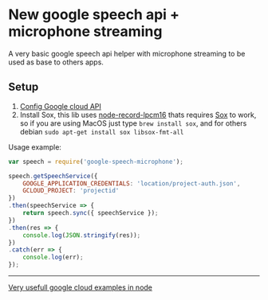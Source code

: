 # New google speech api + microphone streaming

A very basic google speech api helper with microphone streaming to be used as base to others apps.


## Setup
  1. [Config Google cloud API](https://github.com/GoogleCloudPlatform/nodejs-docs-samples#prerequisites)
  2. Install Sox, this lib uses [node-record-lpcm16](https://github.com/gillesdemey/node-record-lpcm16) thats requires [Sox](http://sox.sourceforge.net/) to work,
  so if you are using MacOS just type `brew install sox`, and for others debian `sudo apt-get install sox libsox-fmt-all`


Usage example:
```javascript
var speech = require('google-speech-microphone');

speech.getSpeechService({
	GOOGLE_APPLICATION_CREDENTIALS: 'location/project-auth.json',
	GCLOUD_PROJECT: 'projectid'
})
.then(speechService => {
	return speech.sync({ speechService });
})
.then(res => {
	console.log(JSON.stringify(res));
})
.catch(err => {
	console.log(err);
});

```


------
[Very usefull google cloud examples in node](https://github.com/GoogleCloudPlatform/nodejs-docs-samples)
